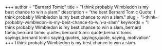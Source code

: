 +++
author = "Bernard Tomic"
title = "I think probably Wimbledon is my best chance to win a slam."
description = "the best Bernard Tomic Quote: I think probably Wimbledon is my best chance to win a slam."
slug = "i-think-probably-wimbledon-is-my-best-chance-to-win-a-slam"
keywords = "I think probably Wimbledon is my best chance to win a slam.,bernard tomic,bernard tomic quotes,bernard tomic quote,bernard tomic sayings,bernard tomic saying,quotes, sayings,quote, saying, motivation"
+++
I think probably Wimbledon is my best chance to win a slam.
